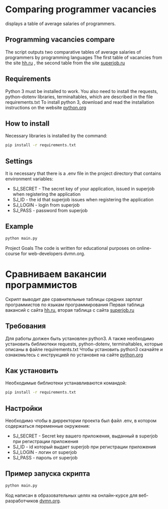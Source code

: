 # Comparing programmer vacancies
 displays a table of average salaries of programmers.

## Programming vacancies compare
The script outputs two comparative tables of average salaries of programmers by programming languages
The first table of vacancies from the site [hh.ru](https://hh.ru) , the second table from the site [superjob.ru](https://superjob.ru)


## Requirements
Python 3 must be installed to work. You also need to install the requests, python-dotenv libraries,
terminaltables, which are described in the file requirements.txt
To install python 3, download and read the installation instructions on the website [python.org](https://www.python.org/downloads/)


## How to install
Necessary  libraries is installed by the command:
```bash
pip install -r requirements.txt
```


## Settings
It is necessary that there is a .env file in the project directory that contains environment variables:
* SJ_SECRET - The secret key of your application, issued in superjob when registering the application
* SJ_ID - the id that superjob issues when registering the application
* SJ_LOGIN - login from superjob
* SJ_PASS - password from superjob
## Example
```bash
python main.py
```

Project Goals
The code is written for educational purposes on online-course for web-developers dvmn.org.


# Сравниваем вакансии программистов
Скрипт выводит две сравнительные таблицы средних зарплат программистов по языкам программирования
Первая таблица вакансий с сайта [hh.ru](https://hh.ru), вторая таблица с сайта [superjob.ru](https://superjob.ru)

## Требования
Для работы должен быть установлен python3. А также необходимо установить библиотеки requests, python-dotenv, 
terminaltables, которые описаны в файле requirements.txt
Чтобы установить python3 скачайте и ознакомьтесь с инструкцией по установке на сайте [python.org](https://www.python.org/downloads/)

## Как установить
Необходимые библиотеки устанавливаются командой:
```bash
pip install -r requirements.txt
```

## Настройки
Необходимо чтобы в дирректории проекта был файл .env, в котором содержаться переменные окружения:
* SJ_SECRET - Secret key вашего приложения, выданный в superjob при регистрации приложения
* SJ_ID - id который выдает superjob при регистрации приложения
* SJ_LOGIN - логин от superjob
* SJ_PASS - пароль от superjob

## Пример запуска скрипта
```bash
python main.py
```

Код написан в образовательных целях на онлайн-курсе для веб-разработчиков [dvmn.org](https://dvmn.org).